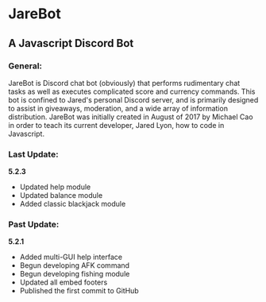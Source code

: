 # JareBot
## A Javascript Discord Bot

### General:
JareBot is Discord chat bot (obviously) that performs rudimentary chat tasks as well as executes complicated score and currency commands. This bot is confined to Jared's personal Discord server, and is primarily designed to assist in giveaways, moderation, and a wide array of information distribution. JareBot was initially created in August of 2017 by Michael Cao in order to teach its current developer, Jared Lyon, how to code in Javascript.

### Last Update:
**5.2.3**
- Updated help module
- Updated balance module
- Added classic blackjack module

### Past Update:
**5.2.1**
- Added multi-GUI help interface
- Begun developing AFK command
- Begun developing fishing module
- Updated all embed footers
- Published the first commit to GitHub
